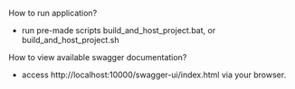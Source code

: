 
How to run application?
- run pre-made scripts build_and_host_project.bat, or build_and_host_project.sh

How to view available swagger documentation?
- access http://localhost:10000/swagger-ui/index.html via your browser.